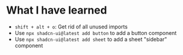 # What I have learned

-   `shift + alt + o`: Get rid of all unused imports
-   Use `npx shadcn-ui@latest add button` to add a button component
-   Use `npx shadcn-ui@latest add sheet` to add a sheet "sidebar" component

